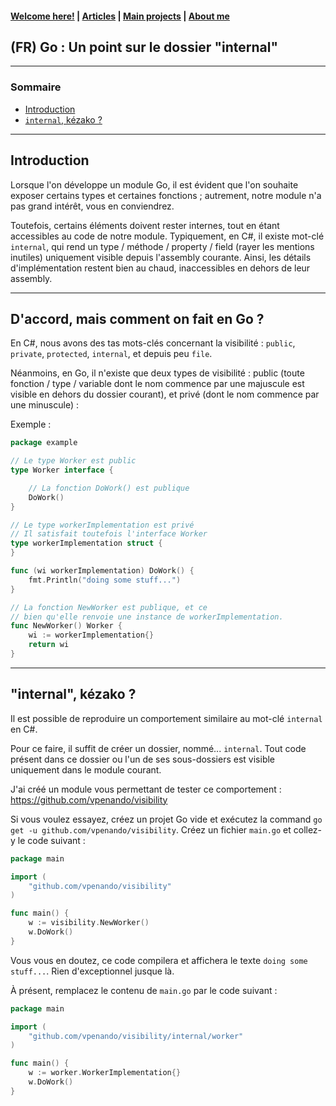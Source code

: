 #### [Welcome here!](https://vpenando.github.io) | [Articles](https://vpenando.github.io/articles.html) | [Main projects](https://vpenando.github.io/projects.html) | [About me](https://vpenando.github.io/about.html)

## (FR) Go : Un point sur le dossier "internal"

---

### Sommaire
* [Introduction](#introduction)
* [`internal`, kézako ?](#internal)

---

## <a name="introduction">Introduction</a>

Lorsque l'on développe un module Go, il est évident que l'on souhaite exposer certains types et certaines fonctions ; autrement, notre module n'a pas grand intérêt, vous en conviendrez.

Toutefois, certains éléments doivent rester internes, tout en étant accessibles au code de notre module.
Typiquement, en C#, il existe mot-clé `internal`, qui rend un type / méthode / property / field (rayer les mentions inutiles) uniquement visible depuis l'assembly courante.
Ainsi, les détails d'implémentation restent bien au chaud, inaccessibles en dehors de leur assembly.

---

## D'accord, mais comment on fait en Go ?

En C#, nous avons des tas mots-clés concernant la visibilité : `public`, `private`, `protected`, `internal`, et depuis peu `file`.

Néanmoins, en Go, il n'existe que deux types de visibilité : public (toute fonction / type / variable dont le nom commence par une majuscule est visible en dehors du dossier courant), et privé (dont le nom commence par une minuscule) :

Exemple :
```go
package example

// Le type Worker est public
type Worker interface {

    // La fonction DoWork() est publique
    DoWork()
}

// Le type workerImplementation est privé
// Il satisfait toutefois l'interface Worker
type workerImplementation struct {
}

func (wi workerImplementation) DoWork() {
    fmt.Println("doing some stuff...")
}

// La fonction NewWorker est publique, et ce
// bien qu'elle renvoie une instance de workerImplementation.
func NewWorker() Worker {
    wi := workerImplementation{}
    return wi
}
```

---

## <a name="internal">"internal", kézako ?</a>

Il est possible de reproduire un comportement similaire au mot-clé `internal` en C#.

Pour ce faire, il suffit de créer un dossier, nommé... `internal`.
Tout code présent dans ce dossier ou l'un de ses sous-dossiers est visible uniquement dans le module courant.

J'ai créé un module vous permettant de tester ce comportement : https://github.com/vpenando/visibility

Si vous voulez essayez, créez un projet Go vide et exécutez la command `go get -u github.com/vpenando/visibility`.
Créez un fichier `main.go` et collez-y le code suivant :
```go
package main

import (
    "github.com/vpenando/visibility"
)

func main() {
    w := visibility.NewWorker()
    w.DoWork()
}
```
Vous vous en doutez, ce code compilera et affichera le texte `doing some stuff...`.
Rien d'exceptionnel jusque là.

À présent, remplacez le contenu de `main.go` par le code suivant :
```go
package main

import (
    "github.com/vpenando/visibility/internal/worker"
)

func main() {
    w := worker.WorkerImplementation{}
    w.DoWork()
}
```
